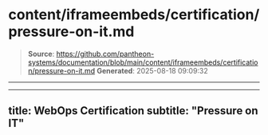# content/iframeembeds/certification/pressure-on-it.md

> **Source**: https://github.com/pantheon-systems/documentation/blob/main/content/iframeembeds/certification/pressure-on-it.md
> **Generated**: 2025-08-18 09:09:32

---

---
title: WebOps Certification
subtitle: "Pressure on IT"
---

<Partial file="certification-guide/pressure-on-it.md" />

